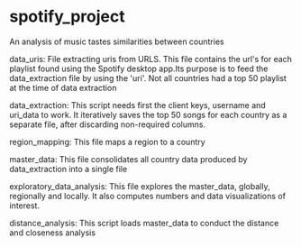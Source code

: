 # spotify_project
An analysis of music tastes similarities between countries

data_uris: File extracting uris from URLS. This file contains the url's for each playlist found using the Spotify desktop app.Its purpose is to feed the data_extraction file by using the 'uri'. Not all countries had a top 50 playlist at the time of data extraction

data_extraction: This script needs first the client keys, username and uri_data to work. It iteratively saves the top 50 songs for each country as a separate file, after discarding non-required columns.

region_mapping: This file maps a region to a country

master_data: This file consolidates all country data produced by data_extraction into a single file

exploratory_data_analysis: This file explores the master_data, globally, regionally and locally. It also computes numbers and data visualizations of interest.

distance_analysis: This script loads master_data to conduct the distance and closeness analysis
